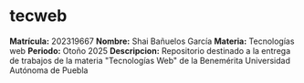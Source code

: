 # tecweb
**Matrícula:** 202319667
**Nombre:** Shai Bañuelos García
**Materia:** Tecnologías web
**Periodo:** Otoño 2025
**Descripcion:** Repositorio destinado a la entrega de trabajos de la materia "Tecnologías Web" de la Benemérita Universidad Autónoma de Puebla

